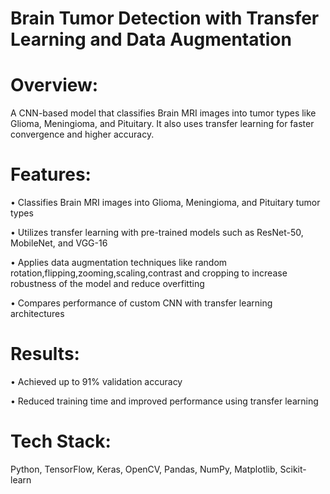 # Brain Tumor Detection with Transfer Learning and Data Augmentation
 # Overview:
 
A CNN-based model that classifies Brain MRI images into tumor types like Glioma, Meningioma, and Pituitary. It also uses transfer learning for faster convergence and higher accuracy.

 # Features:
 
• Classifies Brain MRI images into Glioma, Meningioma, and Pituitary tumor types

• Utilizes transfer learning with pre-trained models such as ResNet-50, MobileNet, and VGG-16

• Applies data augmentation techniques like random rotation,flipping,zooming,scaling,contrast and cropping to increase robustness of the model and reduce overfitting

• Compares performance of custom CNN with transfer learning architectures

 # Results:
• Achieved up to 91% validation accuracy

• Reduced training time and improved performance using transfer learning

# Tech Stack:
Python, TensorFlow, Keras, OpenCV, Pandas, NumPy, Matplotlib, Scikit-learn
